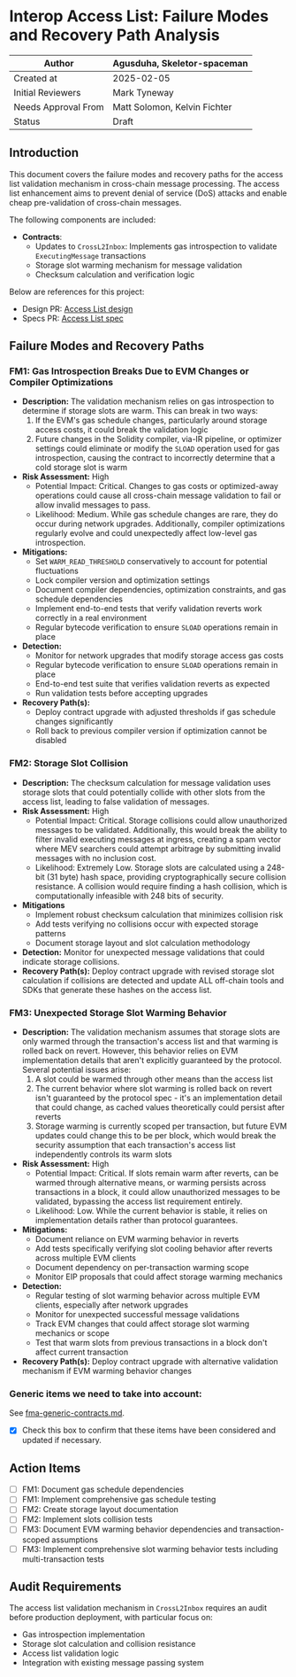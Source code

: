 # Interop Access List: Failure Modes and Recovery Path Analysis

| Author              | Agusduha, Skeletor-spaceman  |
| ------------------- | ---------------------------- |
| Created at          | 2025-02-05                   |
| Initial Reviewers   | Mark Tyneway                 |
| Needs Approval From | Matt Solomon, Kelvin Fichter |
| Status              | Draft                        |

## Introduction

This document covers the failure modes and recovery paths for the access list validation mechanism in cross-chain message processing. The access list enhancement aims to prevent denial of service (DoS) attacks and enable cheap pre-validation of cross-chain messages.

The following components are included:

- **Contracts**:
  - Updates to `CrossL2Inbox`: Implements gas introspection to validate `ExecutingMessage` transactions
  - Storage slot warming mechanism for message validation
  - Checksum calculation and verification logic

Below are references for this project:

- Design PR: [Access List design](https://github.com/ethereum-optimism/design-docs/pull/214)
- Specs PR: [Access List spec](https://github.com/ethereum-optimism/specs/pull/612)

## Failure Modes and Recovery Paths

### FM1: Gas Introspection Breaks Due to EVM Changes or Compiler Optimizations

- **Description:** The validation mechanism relies on gas introspection to determine if storage slots are warm. This can break in two ways:
  1. If the EVM's gas schedule changes, particularly around storage access costs, it could break the validation logic
  2. Future changes in the Solidity compiler, via-IR pipeline, or optimizer settings could eliminate or modify the `SLOAD` operation used for gas introspection, causing the contract to incorrectly determine that a cold storage slot is warm
- **Risk Assessment:** High
  - Potential Impact: Critical. Changes to gas costs or optimized-away operations could cause all cross-chain message validation to fail or allow invalid messages to pass.
  - Likelihood: Medium. While gas schedule changes are rare, they do occur during network upgrades. Additionally, compiler optimizations regularly evolve and could unexpectedly affect low-level gas introspection.
- **Mitigations:**
  - Set `WARM_READ_THRESHOLD` conservatively to account for potential fluctuations
  - Lock compiler version and optimization settings
  - Document compiler dependencies, optimization constraints, and gas schedule dependencies
  - Implement end-to-end tests that verify validation reverts work correctly in a real environment
  - Regular bytecode verification to ensure `SLOAD` operations remain in place
- **Detection:**
  - Monitor for network upgrades that modify storage access gas costs
  - Regular bytecode verification to ensure `SLOAD` operations remain in place
  - End-to-end test suite that verifies validation reverts as expected
  - Run validation tests before accepting upgrades
- **Recovery Path(s):**
  - Deploy contract upgrade with adjusted thresholds if gas schedule changes significantly
  - Roll back to previous compiler version if optimization cannot be disabled

### FM2: Storage Slot Collision

- **Description:** The checksum calculation for message validation uses storage slots that could potentially collide with other slots from the access list, leading to false validation of messages.
- **Risk Assessment:** High
  - Potential Impact: Critical. Storage collisions could allow unauthorized messages to be validated. Additionally, this would break the ability to filter invalid executing messages at ingress, creating a spam vector where MEV searchers could attempt arbitrage by submitting invalid messages with no inclusion cost.
  - Likelihood: Extremely Low. Storage slots are calculated using a 248-bit (31 byte) hash space, providing cryptographically secure collision resistance. A collision would require finding a hash collision, which is computationally infeasible with 248 bits of security.
- **Mitigations**
  - Implement robust checksum calculation that minimizes collision risk
  - Add tests verifying no collisions occur with expected storage patterns
  - Document storage layout and slot calculation methodology
- **Detection:** Monitor for unexpected message validations that could indicate storage collisions.
- **Recovery Path(s):** Deploy contract upgrade with revised storage slot calculation if collisions are detected and update ALL off-chain tools and SDKs that generate these hashes on the access list.

### FM3: Unexpected Storage Slot Warming Behavior

- **Description:** The validation mechanism assumes that storage slots are only warmed through the transaction's access list and that warming is rolled back on revert. However, this behavior relies on EVM implementation details that aren't explicitly guaranteed by the protocol. Several potential issues arise:
  1. A slot could be warmed through other means than the access list
  2. The current behavior where slot warming is rolled back on revert isn't guaranteed by the protocol spec - it's an implementation detail that could change, as cached values theoretically could persist after reverts
  3. Storage warming is currently scoped per transaction, but future EVM updates could change this to be per block, which would break the security assumption that each transaction's access list independently controls its warm slots
- **Risk Assessment:** High
  - Potential Impact: Critical. If slots remain warm after reverts, can be warmed through alternative means, or warming persists across transactions in a block, it could allow unauthorized messages to be validated, bypassing the access list requirement entirely.
  - Likelihood: Low. While the current behavior is stable, it relies on implementation details rather than protocol guarantees.
- **Mitigations:**
  - Document reliance on EVM warming behavior in reverts
  - Add tests specifically verifying slot cooling behavior after reverts across multiple EVM clients
  - Document dependency on per-transaction warming scope
  - Monitor EIP proposals that could affect storage warming mechanics
- **Detection:**
  - Regular testing of slot warming behavior across multiple EVM clients, especially after network upgrades
  - Monitor for unexpected successful message validations
  - Track EVM changes that could affect storage slot warming mechanics or scope
  - Test that warm slots from previous transactions in a block don't affect current transaction
- **Recovery Path(s):** Deploy contract upgrade with alternative validation mechanism if EVM warming behavior changes

### Generic items we need to take into account:

See [fma-generic-contracts.md](https://github.com/ethereum-optimism/design-docs/blob/main/security/fma-generic-contracts.md).

- [x] Check this box to confirm that these items have been considered and updated if necessary.

## Action Items

- [ ] FM1: Document gas schedule dependencies
- [ ] FM1: Implement comprehensive gas schedule testing
- [ ] FM2: Create storage layout documentation
- [ ] FM2: Implement slots collision tests
- [ ] FM3: Document EVM warming behavior dependencies and transaction-scoped assumptions
- [ ] FM3: Implement comprehensive slot warming behavior tests including multi-transaction tests

## Audit Requirements

The access list validation mechanism in `CrossL2Inbox` requires an audit before production deployment, with particular focus on:

- Gas introspection implementation
- Storage slot calculation and collision resistance
- Access list validation logic
- Integration with existing message passing system
